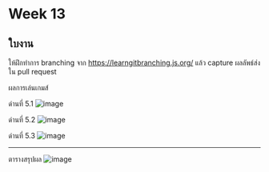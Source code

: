 # Week 13 #

## ใบงาน

ให้ฝึกทำการ branching  จาก  https://learngitbranching.js.org/ แล้ว capture ผลลัพธ์ส่งใน pull request

ผลการเล่นเกมส์

ด่านที่ 5.1 
![image](https://user-images.githubusercontent.com/92081596/144759746-9fab2704-6197-4269-a739-a2effb253588.png)


ด่านที่ 5.2
![image](https://user-images.githubusercontent.com/92081596/144759797-8936329a-818e-4d12-9088-389a28aaea03.png)


ด่านที่ 5.3
![image](https://user-images.githubusercontent.com/92081596/144759885-af486c6c-1473-4306-ac67-af3339903717.png)


---
ตารางสรุปผล
![image](https://user-images.githubusercontent.com/92081596/144759900-bd0a3fd4-3c05-49c4-a760-db9694453522.png)


